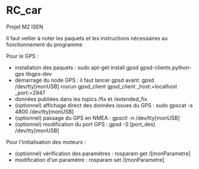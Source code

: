 # RC_car
Projet M2 ISEN

Il faut veiller à noter les paquets et les instructions nécessaires au fonctionnement du programme

Pour le GPS :
- installation des paquets :								sudo apt-get install gpsd gpsd-clients python-gps libgps-dev
- démarrage du node GPS :
	il faut lancer gpsd avant: gpsd /dev/tty[monUSB]
	rosrun gpsd_client gpsd_client _host:=localhost _port:=2947
- données publiées dans les topics /fix et /extended_fix
- (optionnel) affichage direct des données issues du GPS :	sudo gpscat -s 4800 /dev/tty[monUSB]
- (optionnel) passage du GPS en NMEA : 						gpsctl -n /dev/tty[monUSB]
- (optionnel) modification du port GPS : 					gpsd -S [port_des] /dev/tty[monUSB]

Pour l'initialisation des moteurs :
- (optionnel) vérification des paramètres : rosparam get /[monParametre]
- modification d'un paramètre : rosparam set /[monParametre]
